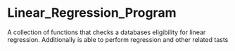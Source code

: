 # Linear_Regression_Program
A collection of functions that checks a databases eligibility for linear regression. Additionally is able to perform regression and other related tasts
